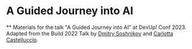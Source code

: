 # A Guided Journey into AI

** Materials for the talk "A Guided Journey into AI" at DevUp! Conf 2023. Adapted from the Build 2022 Talk by [Dmitry Soshnikov](http://soshnikov.com) and [Carlotta Castelluccio](https://github.com/carlotta94c).
